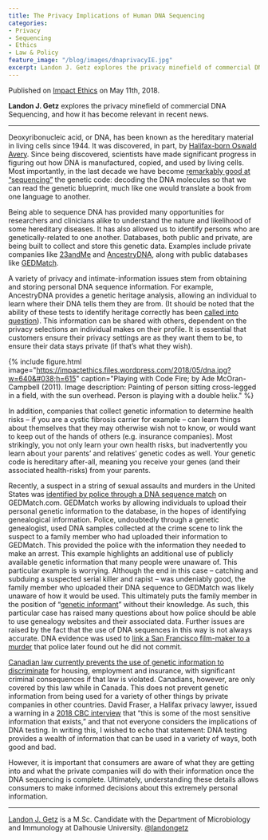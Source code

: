 ```yaml
---
title: The Privacy Implications of Human DNA Sequencing
categories:
- Privacy
- Sequencing
- Ethics
- Law & Policy
feature_image: "/blog/images/dnaprivacyIE.jpg"
excerpt: Landon J. Getz explores the privacy minefield of commercial DNA Sequencing, and how it has become relevant in recent news.
---
```

Published on <a href="www.impactethics.ca/" target="_blank">Impact Ethics</a> on May 11th, 2018.

<b>Landon J. Getz</b> explores the privacy minefield of commercial DNA Sequencing, and how it has become relevant in recent news.

<hr>

Deoxyribonucleic acid, or DNA, has been known as the hereditary material in living cells since 1944. It was discovered, in part, by <a href="https://www.britannica.com/biography/Oswald-Avery" target="_blank" rel="noopener">Halifax-born Oswald Avery</a>. Since being discovered, scientists have made significant progress in figuring out how DNA is manufactured, copied, and used by living cells. Most importantly, in the last decade we have become <a href="https://www.genome.gov/27541954/dna-sequencing-costs-data/" target="_blank" rel="noopener">remarkably good at “sequencing”</a> the genetic code: decoding the DNA molecules so that we can read the genetic blueprint, much like one would translate a book from one language to another.

Being able to sequence DNA has provided many opportunities for researchers and clinicians alike to understand the nature and likelihood of some hereditary diseases. It has also allowed us to identify persons who are genetically-related to one another. Databases, both public and private, are being built to collect and store this genetic data. Examples include private companies like <a href="https://www.23andme.com/" target="_blank" rel="noopener">23andMe</a> and <a href="https://www.ancestry.ca/" target="_blank" rel="noopener">AncestryDNA</a>, along with public databases like <a href="https://www.gedmatch.com/" target="_blank" rel="noopener">GEDMatch</a>.

A variety of privacy and intimate-information issues stem from obtaining and storing personal DNA sequence information. For example, AncestryDNA provides a genetic heritage analysis, allowing an individual to learn where their DNA tells them they are from. (It should be noted that the ability of these tests to identify heritage correctly has been <a href="https://gizmodo.com/how-dna-testing-botched-my-familys-heritage-and-probab-1820932637" target="_blank" rel="noopener">called into question</a>). This information can be shared with others, dependent on the privacy selections an individual makes on their profile. It is essential that customers ensure their privacy settings are as they want them to be, to ensure their data stays private (if that’s what they wish).

{% include figure.html image="https://impactethics.files.wordpress.com/2018/05/dna.jpg?w=640&#038;h=615" caption="Playing with Code Fire; by Ade McOran-Campbell (2011). Image description: Painting of person sitting cross-legged in a field, with the sun overhead. Person is playing with a double helix." %}

In addition, companies that collect genetic information to determine health risks – if you are a cystic fibrosis carrier for example – can learn things about themselves that they may otherwise wish not to know, or would want to keep out of the hands of others (e.g. insurance companies). Most strikingly, you not only learn your own health risks, but inadvertently you learn about your parents’ and relatives’ genetic codes as well. Your genetic code is hereditary after-all, meaning you receive your genes (and their associated health-risks) from your parents.

Recently, a suspect in a string of sexual assaults and murders in the United States was <a href="https://www.theatlantic.com/science/archive/2018/04/golden-state-killer-east-area-rapist-dna-genealogy/559070/" target="_blank" rel="noopener">identified by police through a DNA sequence match</a> on GEDMatch.com. GEDMatch works by allowing individuals to upload their personal genetic information to the database, in the hopes of identifying genealogical information. Police, undoubtedly through a genetic genealogist, used DNA samples collected at the crime scene to link the suspect to a family member who had uploaded their information to GEDMatch. This provided the police with the information they needed to make an arrest. This example highlights an additional use of publicly available genetic information that many people were unaware of. This particular example is worrying. Although the end in this case – catching and subduing a suspected serial killer and rapist – was undeniably good, the family member who uploaded their DNA sequence to GEDMatch was likely unaware of how it would be used. This ultimately puts the family member in the position of “<a href="http://www.washingtonpost.com/wp-dyn/content/article/2008/04/20/AR2008042002388.html" target="_blank" rel="noopener">genetic informant</a>” without their knowledge. As such, this particular case has raised many questions about how police should be able to use genealogy websites and their associated data. Further issues are raised by the fact that the use of DNA sequences in this way is not always accurate. DNA evidence was used to <a href="http://www.theadvocate.com/new_orleans/news/article_1b3a3f96-d574-59e0-9c6a-c3c7c0d2f166.html" target="_blank" rel="noopener">link a San Francisco film-maker to a murder</a> that police later found out he did not commit.

<a href="http://www.sciencemag.org/news/2017/03/canada-s-new-genetic-privacy-law-causing-huge-headaches-justin-trudeau" target="_blank" rel="noopener">Canadian law currently prevents the use of genetic information to discriminate</a> for housing, employment and insurance, with significant criminal consequences if that law is violated. Canadians, however, are only covered by this law while in Canada. This does not prevent genetic information from being used for a variety of other things by private companies in other countries. David Fraser, a Halifax privacy lawyer, issued a warning in a <a href="http://www.cbc.ca/news/canada/nova-scotia/dna-testing-privacy-terms-and-conditions-1.4508488" target="_blank" rel="noopener">2018 CBC interview</a> that “this is some of the most sensitive information that exists,” and that not everyone considers the implications of DNA testing. In writing this, I wished to echo that statement: DNA testing provides a wealth of information that can be used in a variety of ways, both good and bad.

However, it is important that consumers are aware of what they are getting into and what the private companies will do with their information once the DNA sequencing is complete. Ultimately, understanding these details allows consumers to make informed decisions about this extremely personal information.
<hr>
<a href="http://www.landongetz.com/" target="_blank" rel="noopener">Landon J. Getz</a> is a M.Sc. Candidate with the Department of Microbiology and Immunology at Dalhousie University. <a href="https://twitter.com/LandonGetz" target="_blank" rel="noopener">@landongetz</a>